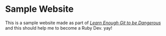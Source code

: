 # Sample Website

This is a sample website made as part of [*Learn Enough Git to be Dangerous*](https://aktivprofessional.com) and this should help me to become a Ruby Dev. yay!
